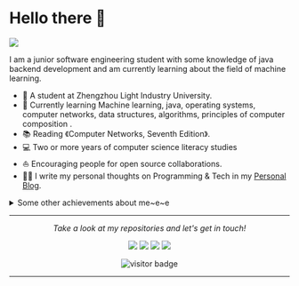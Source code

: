 # Hello there 👋

![](https://github.com/halfrost/halfrost/blob/master/icons/header_1.png)

I am a junior software engineering student with some knowledge of java backend development and am currently learning about the field of machine learning.

* 💼   A student at Zhengzhou Light Industry University.
* 🌱   Currently learning Machine learning, java, operating systems, computer networks, data structures, algorithms, principles of computer composition .
* 📚   Reading 《Computer Networks, Seventh Edition》.
* 💻   Two or more years of computer science literacy studies
* ⛵   Encouraging people for open source collaborations.
* ✍🏻   I write my personal thoughts on Programming & Tech in my [Personal Blog](https://yzd.life/).

<details>
  <summary>Some other achievements about me~e~e</summary>
  <br>

* 👑   Some GitHub statistical reports:

<p align="center">
<img align="center" src="https://github-readme-stats.vercel.app/api/top-langs/?username=yzd11&hide_langs_below=1&theme=default&line_height=27&layout=compact" />
<img align="center" src="https://github-readme-stats.vercel.app/api?username=yzd11&line_height=21" alt="yzd11's Github Stats" />
<img align="center" src="https://github-profile-trophy.vercel.app/?username=yzd11&column=7" alt="yzd11's Github Trophy" />
</p>

</details>
  
<hr>
<p align="center">
  <i>Take a look at my repositories and let's get in touch!</i>

<p align="center">
<a href= "https://github.com/yzd11/yzd11.github.io/"><img src="https://img.icons8.com/material-outlined/27/000000/ball-point-pen.png"/></a>
<a href= "https://blog.csdn.net/yzd111/"><img src="https://www.jianguoyun.com/p/DYvceQ0QrdTYDBjG598FIAA"/></a>
<a href= "https://twitter.com/halffrost"><img src="https://img.icons8.com/material-outlined/30/000000/twitter.png"/></a>
<a href= "https://yzd.life"><img src="https://img.icons8.com/material-outlined/27/000000/geography.png"/></a>
</p>

<p  align="center">
<!--<img src="https://visitor-badge.glitch.me/badge?page_id=yzd11.yzd11" alt="visitor badge"/>-->
<img src="https://visitor-badge.laobi.icu/badge?page_id=yzd11.yzd11" alt="visitor badge"/>       
</p>

</p>

---

